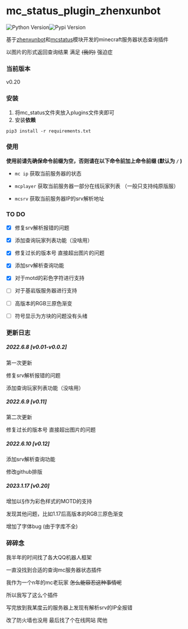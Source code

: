 # mc_status_plugin_zhenxunbot

![Python Version](https://img.shields.io/badge/python-3.7.3+-blue.svg)![Pypi Version](https://img.shields.io/pypi/v/nonebot-plugin-mcstatus.svg)

基于[zhenxunbot](https://github.com/HibiKier/zhenxun_bot)和[mcstatus](https://github.com/py-mine/mcstatus)模块开发的minecraft服务器状态查询插件

以图片的形式返回查询结果	满足 ~~(我的)~~ 强迫症

### 当前版本

v0.20

### 安装

1. 将mc_status文件夹放入plugins文件夹即可
2. 安装**依赖**

```
pip3 install -r requirements.txt
```



### 使用

**使用前请先确保命令前缀为空，否则请在以下命令前加上命令前缀 (默认为 `/` )**

- `mc ip` 获取当前服务器的状态

- `mcplayer` 获取当前服务器一部分在线玩家列表   （一般只支持纯原版服）

- `mcsrv` 获取当前服务器IP的srv解析地址

  



### TO DO

- [x] 修复srv解析报错的问题
- [x] 添加查询玩家列表功能（没啥用）
- [x] 修复过长的版本号 直接超出图片的问题
- [x] 添加srv解析查询功能
- [x] 对于motd的彩色字符进行支持
- [ ] 对于基岩版服务器进行支持
- [ ] 高版本的RGB三原色渐变
- [ ] 符号显示为方块的问题没有头绪



### 更新日志

##### 2022.6.8 [v0.01-v0.0.2]

第一次更新

修复srv解析报错的问题

添加查询玩家列表功能（没啥用）

##### 2022.6.9 [v0.11]

第二次更新

修复过长的版本号 直接超出图片的问题

##### 2022.6.10 [v0.12]

添加srv解析查询功能

修改github排版

##### 2023.1.17 [v0.20]

增加以§作为彩色样式的MOTD的支持

发现其他问题，比如1.17后高版本的RGB三原色渐变

增加了字体bug (由于字库不全)



### 碎碎念

我半年的时间找了各大QQ机器人框架

一直没找到合适的查询mc服务器状态插件

我作为一个n年的mc老玩家	~~怎么能容忍这种事情呢~~

所以我写了这么个插件



写完放到我某度云的服务器上发现有解析srv的IP全报错

改了防火墙也没用	最后找了个在线网站 爬他
